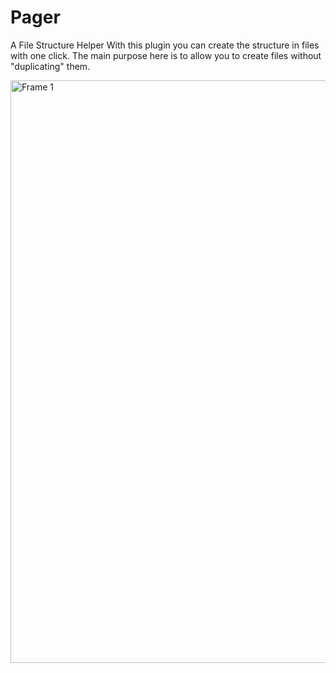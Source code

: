 # Pager

A File Structure Helper
With this plugin you can create the structure in files with one click. The main purpose here is to allow you to create files without "duplicating" them.

<img width="932" alt="Frame 1" src="https://github.com/oktayelipek/Pager/assets/1465579/e603790e-cc5d-46d5-80dd-342f59159b4e">

